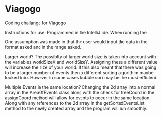 # Viagogo
Coding challange for Viagogo

Instructions for use:
Programmed in the IntelliJ ide. When running the 

One assumption was made in that the user would input the data in the format asked and in the range asked.

Larger world?
The possiblty of larger world size is taken into account with the variables worldSizeX and worldSizeY. Assigning these a different value 
will increase the size of your world. If this also meant that there was going to be a larger number of events then a different sorting
algorithim maybe looked into. However in some cases bubble sort may be the most efficient.

Multiple Events in the same location?
Changing the 2d array into a normal array in the AreaOfEvents class along with the check for freeCoord in the assignCoord method will allow 
for events to occur in the same location. Along with any references to the 2d array in the getSortedEventsList method to the newly created
array and the program will run smoothly.

